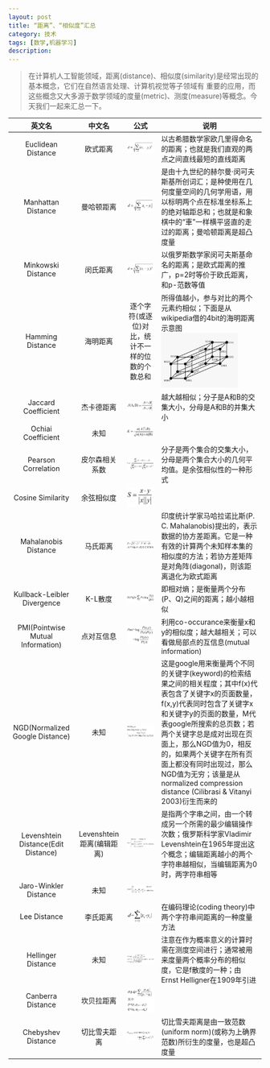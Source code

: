 ```yaml
---
layout: post
title: “距离”、“相似度”汇总
category: 技术
tags: [数学,机器学习]
description: 
---
```


> 在计算机人工智能领域，距离(distance)、相似度(similarity)是经常出现的基本概念，它们在自然语言处理、计算机视觉等子领域有
重要的应用，而这些概念又大多源于数学领域的度量(metric)、测度(measure)等概念。今天我们一起来汇总一下。

|英文名|中文名|公式|说明|
|:---:|:---:|:---:|-------|
| Euclidean Distance | 欧式距离 |![](/assets/img/Distance/equation1.png) | 以古希腊数学家欧几里得命名的距离；也就是我们直观的两点之间直线最短的直线距离 |
| Manhattan Distance | 曼哈顿距离 |![](/assets/img/Distance/equation2.png) | 是由十九世纪的赫尔曼·闵可夫斯基所创词汇；是种使用在几何度量空间的几何学用语，用以标明两个点在标准坐标系上的绝对轴距总和；也就是和象棋中的“車”一样横平竖直的走过的距离；曼哈顿距离是超凸度量 |
| Minkowski Distance | 闵氏距离 |![](/assets/img/Distance/equation3.png) | 以俄罗斯数学家闵可夫斯基命名的距离；是欧式距离的推广，p=2时等价于欧氏距离，和p-范数等值 |
| Hamming Distance | 海明距离 | 逐个字符(或逐位)对比，统计不一样的位数的个数总和 | 所得值越小，参与对比的两个元素约相似；下面是从wikipedia借的4bit的海明距离示意图 ![](/assets/img/Distance/Hamming.png) |
| Jaccard Coefficient | 杰卡德距离 | ![](/assets/img/Distance/equation4.png) | 越大越相似；分子是A和B的交集大小，分母是A和B的并集大小
| Ochiai Coefficient | 未知 | ![](/assets/img/Distance/equation5.png) | 
| Pearson Correlation | 皮尔森相关系数 | ![](/assets/img/Distance/equation6.png) | 分子是两个集合的交集大小，分母是两个集合大小的几何平均值。是余弦相似性的一种形式
| Cosine Similarity	 | 余弦相似度 | ![](/assets/img/Distance/equation7.png) |
| Mahalanobis Distance|马氏距离 | ![](/assets/img/Distance/equation8.png) | 印度统计学家马哈拉诺比斯(P. C. Mahalanobis)提出的，表示数据的协方差距离。它是一种有效的计算两个未知样本集的相似度的方法；若协方差矩阵是对角阵(diagonal)，则该距离退化为欧式距离
| Kullback-Leibler Divergence| K-L散度| ![](/assets/img/Distance/equation9.png) | 即相对熵；是衡量两个分布(P、Q)之间的距离；越小越相似
| PMI(Pointwise Mutual Information)| 点对互信息 | ![](/assets/img/Distance/equation10.png) | 利用co-occurance来衡量x和y的相似度；越大越相关；可以看做局部点的互信息(mutual information)
| NGD(Normalized Google Distance)| 未知 | ![](/assets/img/Distance/equation11.png) | 这是google用来衡量两个不同的关键字(keyword)的检索结果之间的相关程度；其中f(x)代表包含了关键字x的页面数量，f(x,y)代表同时包含了关键字x和关键字y的页面的数量，M代表google所搜索的总页数；若两个关键字总是成对出现在页面上，那么NGD值为0，相反的，如果两个关键字在所有页面上都没有同时出现过，那么NGD值为无穷；该量是从normalized compression distance (Cilibrasi & Vitanyi 2003)衍生而来的
| Levenshtein Distance(Edit Distance)| Levenshtein距离(编辑距离) | ![](/assets/img/Distance/equation12.png) | 是指两个字串之间，由一个转成另一个所需的最少编辑操作次数；俄罗斯科学家Vladimir Levenshtein在1965年提出这个概念；编辑距离越小的两个字符串越相似，当编辑距离为0时，两字符串相等
| Jaro-Winkler Distance| 未知 | ![](/assets/img/Distance/equation13.png) | 
| Lee Distance|李氏距离| ![](/assets/img/Distance/equation14.png) | 在编码理论(coding theory)中两个字符串间距离的一种度量方法
| Hellinger Distance| 未知 | ![](/assets/img/Distance/equation15.png) | 注意在作为概率意义的计算时需在测度空间进行；通常被用来度量两个概率分布的相似度，它是f散度的一种；由Ernst Helligner在1909年引进
| Canberra Distance| 坎贝拉距离 | ![](/assets/img/Distance/equation16.png) | 
| Chebyshev Distance| 切比雪夫距离 | ![](/assets/img/Distance/equation17.png)| 切比雪夫距离是由一致范数(uniform norm)(或称为上确界范数)所衍生的度量，也是超凸度量



 
 
 
 
 